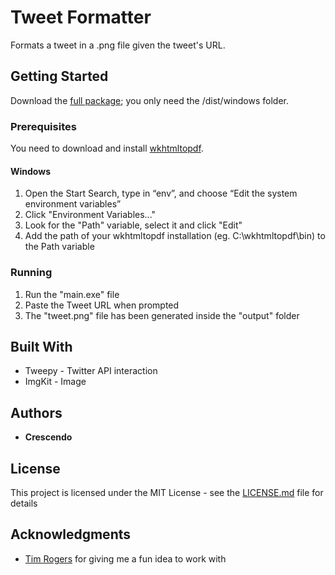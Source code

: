# Tweet Formatter

Formats a tweet in a .png file given the tweet's URL.

## Getting Started

Download the [full package](https://github.com/gboi/tweet_formatter/archive/master.zip); you only need the /dist/windows folder.

### Prerequisites

You need to download and install [wkhtmltopdf](https://wkhtmltopdf.org/).

#### Windows

1. Open the Start Search, type in “env”, and choose “Edit the system environment variables”
2. Click "Environment Variables..."
3. Look for the "Path" variable, select it and click "Edit"
4. Add the path of your wkhtmltopdf installation (eg. C:\wkhtmltopdf\bin) to the Path variable

### Running

1. Run the "main.exe" file
2. Paste the Tweet URL when prompted
3. The "tweet.png" file has been generated inside the "output" folder

## Built With

- Tweepy - Twitter API interaction
- ImgKit - Image 

## Authors

- **Crescendo** 

## License

 This project is licensed under the MIT License - see the [LICENSE.md](https://github.com/gboi/tweet_formatter/blob/master/LICENSE) file for details 

## Acknowledgments

- [Tim Rogers](https://twitter.com/108) for giving me a fun idea to work with
